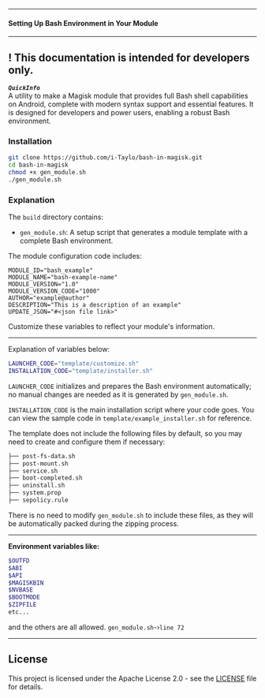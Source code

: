 ***
#### Setting Up Bash Environment in Your Module
***
## ! This documentation is intended for developers only.

***`QuickInfo`***</br>
A utility to make a Magisk module that provides full Bash shell capabilities on Android, complete with modern syntax support and essential features. It is designed for developers and power users, enabling a robust Bash environment.

### Installation
```bash
git clone https://github.com/i-Taylo/bash-in-magisk.git
cd bash-in-magisk
chmod +x gen_module.sh
./gen_module.sh
```

### Explanation

The `build` directory contains:
- ```gen_module.sh```: A setup script that generates a module template with a complete Bash environment.

The module configuration code includes:
```properties
MODULE_ID="bash_example" 
MODULE_NAME="bash-example-name"
MODULE_VERSION="1.0"
MODULE_VERSION_CODE="1000"
AUTHOR="example@author"
DESCRIPTION="This is a description of an example"
UPDATE_JSON="#<json file link>"
```

Customize these variables to reflect your module's information.

***
Explanation of variables below:
```bash
LAUNCHER_CODE="template/customize.sh"
INSTALLATION_CODE="template/installer.sh"
```
`LAUNCHER_CODE` initializes and prepares the Bash environment automatically; no manual changes are needed as it is generated by `gen_module.sh`.

`INSTALLATION_CODE` is the main installation script where your code goes. You can view the sample code in `template/example_installer.sh` for reference.
</br>

The template does not include the following files by default, so you may need to create and configure them if necessary:

```txt
├── post-fs-data.sh
├── post-mount.sh
├── service.sh
├── boot-completed.sh
├── uninstall.sh
├── system.prop
├── sepolicy.rule
```
There is no need to modify `gen_module.sh` to include these files, as they will be automatically packed during the zipping process.
***

**Environment variables like:**
```bash
$OUTFD
$ABI
$API
$MAGISKBIN
$NVBASE
$BOOTMODE
$ZIPFILE
etc...
```
and the others are all allowed.
`gen_module.sh`-›`line 72`

***
## License

This project is licensed under the Apache License 2.0 - see the [LICENSE](LICENSE) file for details.
